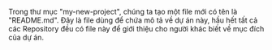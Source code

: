 Trong thư mục "my-new-project", chúng ta tạo một file mới có tên là "README.md". Đây là file dùng để chứa mô tả về dự án này, hầu hết tất cả các Repository đều có file này để giới thiệu cho người khác biết về mục đích của dự án. 